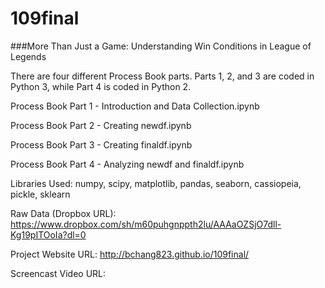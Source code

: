 # 109final
###More Than Just a Game: Understanding Win Conditions in League of Legends


There are four different Process Book parts. Parts 1, 2, and 3 are coded in Python 3, while Part 4 is coded in Python 2.


Process Book Part 1 - Introduction and Data Collection.ipynb

Process Book Part 2 - Creating newdf.ipynb

Process Book Part 3 - Creating finaldf.ipynb

Process Book Part 4 - Analyzing newdf and finaldf.ipynb


Libraries Used: numpy, scipy, matplotlib, pandas, seaborn, cassiopeia, pickle, sklearn 




Raw Data (Dropbox URL): https://www.dropbox.com/sh/m60puhgnppth2lu/AAAaOZSjO7dll-Kg19pITOoIa?dl=0

Project Website URL: http://bchang823.github.io/109final/

Screencast Video URL: 

